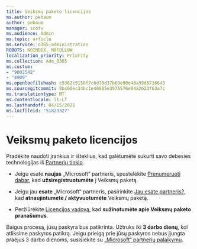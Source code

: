 ```yaml
---
title: Veiksmų paketo licencijos
ms.author: pebaum
author: pebaum
manager: scotv
ms.audience: Admin
ms.topic: article
ms.service: o365-administration
ROBOTS: NOINDEX, NOFOLLOW
localization_priority: Priority
ms.collection: Adm_O365
ms.custom:
- "9002542"
- "4909"
ms.openlocfilehash: c5362c5150f7c6d70d37b60e90e48a39d8716645
ms.sourcegitcommit: 8bc60ec34bc1e40685e3976576e04a2623f63a7c
ms.translationtype: MT
ms.contentlocale: lt-LT
ms.lasthandoff: 04/15/2021
ms.locfileid: "51823327"
---
```

# <a name="action-pack-licenses"></a>Veiksmų paketo licencijos

Pradėkite naudoti įrankius ir išteklius, kad galėtumėte sukurti savo debesies technologijas iš [Partnerių tinklo](https://aka.ms/MPNActionPack).

- Jeigu esate **naujas** „Microsoft“ partneris, spustelėkite [Prenumeruoti dabar](https://aka.ms/MPNActionPackNew), kad **užsiregistruotumėte** į Veiksmų paketą.

- Jeigu jau **esate** „Microsoft“ partneris, pasirinkite [Jau esate partneris?](https://aka.ms/MPNActionPackExisting), kad **atnaujintumėte / aktyvuotumėte** Veiksmų paketą.  

- Peržiūrėkite [Licencijos vadovą](https://aka.ms/MPNActionPackGuide), kad **sužinotumėte apie Veiksmų paketo pranašumus**. 

Baigus procesą, jūsų paskyra bus patikrinta. Užtruks iki **3 darbo dienų**, kol atliksime paskyros patikrą. Jeigu prieigą prie jūsų paskyros nebus įjungta praėjus 3 darbo dienoms, susisiekite su [„Microsoft“ partnerių palaikymu](https://aka.ms/MPNActionPackSupport). 
